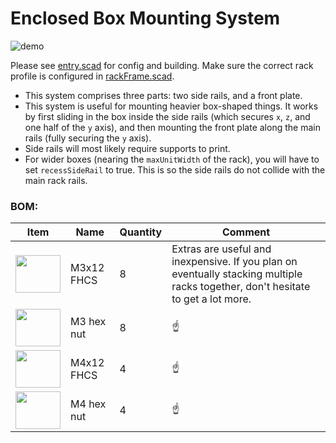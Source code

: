 

# Enclosed Box Mounting System

![demo](./animate.gif)

Please see [entry.scad](./entry.scad) for config and building. Make sure the correct rack profile is configured in [rackFrame.scad](../../config/rackFrame.scad).

- This system comprises three parts: two side rails, and a front plate.
- This system is useful for mounting heavier box-shaped things. It works by first sliding in the box inside the side rails (which secures `x`, `z`, and one half of the `y` axis), and then mounting the front plate along the main rails (fully securing the `y` axis).
- Side rails will most likely require supports to print.
- For wider boxes (nearing the `maxUnitWidth` of the rack), you will have to set `recessSideRail` to true. This is so the side rails do not collide with the main rack rails. 

### BOM:

| Item                                                          | Name                      | Quantity | Comment                                                                                                                          |
|---------------------------------------------------------------|---------------------------|----------|----------------------------------------------------------------------------------------------------------------------------------|
| <img src="../../media/bom/fhcs_medium.gif"  height="60" width="72"> | M3x12 FHCS                | 8        | Extras are useful and inexpensive. If you plan on eventually stacking multiple racks together, don't hesitate to get a lot more. |
| <img src="../../media/bom/hex_nut.gif"  height="60" width="72">     | M3 hex nut                | 8        | ☝️                                                                                                                               |
| <img src="../../media/bom/fhcs_medium.gif"  height="60" width="72"> | M4x12 FHCS                | 4        | ☝️                                                                                                                               |
| <img src="../../media/bom/hex_nut.gif"  height="60" width="72">     | M4 hex nut                | 4        | ☝️                                                                                                                               |